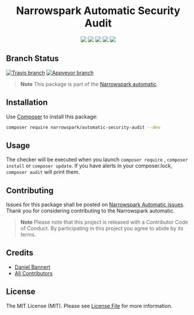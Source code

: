 <h1 align="center">Narrowspark Automatic Security Audit</h1>
<p align="center">
    <a href="https://github.com/narrowspark/automatic/releases"><img src="https://img.shields.io/packagist/v/narrowspark/automatic.svg?style=flat-square"></a>
    <a href="https://php.net/"><img src="https://img.shields.io/badge/php-%5E7.1.0-8892BF.svg?style=flat-square"></a>
    <a href="https://codecov.io/gh/narrowspark/automatic"><img src="https://img.shields.io/codecov/c/github/narrowspark/automatic/master.svg?style=flat-square"></a>
    <a href="#"><img src="https://img.shields.io/badge/style-level%207-brightgreen.svg?style=flat-square&label=phpstan"></a>
    <a href="https://opensource.org/licenses/MIT"><img src="https://img.shields.io/badge/license-MIT-brightgreen.svg?style=flat-square"></a>
</p>

Branch Status
------------
[![Travis branch](https://img.shields.io/travis/narrowspark/automatic/master.svg?longCache=false&style=for-the-badge)](https://travis-ci.org/narrowspark/automatic)
[![Appveyor branch](https://img.shields.io/appveyor/ci/narrowspark/automatic/master.svg?longCache=false&style=for-the-badge)](https://ci.appveyor.com/project/narrowspark/automatic/branch/master)

> **Note** This package is part of the [Narrowspark automatic](https://github.com/narrowspark/automatic). 

Installation
-------------

Use [Composer](https://getcomposer.org/) to install this package:

```sh
composer require narrowspark/automatic-security-audit --dev
```

Usage
-------------

The checker will be executed when you launch `composer require` , `composer install` or `composer update`.
If you have alerts in your composer.lock, `composer audit` will print them.

Contributing
------------

Issues for this package shall be posted on [Narrowspark Automatic issues](https://github.com/narrowspark/automatic/issues). <br>
Thank you for considering contributing to the Narrowspark automatic.

> **Note** Please note that this project is released with a Contributor Code of Conduct. By participating in this project you agree to abide by its terms.

Credits
-------------

- [Daniel Bannert](https://github.com/prisis)
- [All Contributors](https://github.com/narrowspark/automatic/graphs/contributors)

License
-------------

The MIT License (MIT). Please see [License File](LICENSE) for more information.
